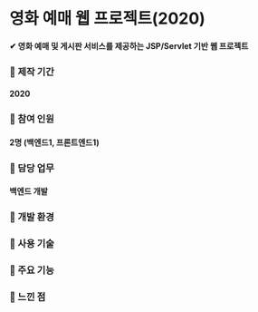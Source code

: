 # 영화 예매 웹 프로젝트(2020)
#### ✔ 영화 예매 및 게시판 서비스를 제공하는 JSP/Servlet 기반 웹 프로젝트

### 🌵 제작 기간 
#### 2020

### 🌵 참여 인원
#### 2명 (백엔드1, 프론트엔드1)

### 🌵 담당 업무
#### 백엔드 개발

### 🌵 개발 환경
####

### 🌵 사용 기술
####

### 🌵 주요 기능
####

### 🌵 느낀 점
####
